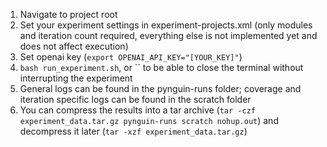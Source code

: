 1. Navigate to project root
1. Set your experiment settings in experiment-projects.xml (only modules and iteration count required, everything else is not implemented yet and does not affect execution)
1. Set openai key (`export OPENAI_API_KEY="[YOUR_KEY]"`)
1. `bash run_experiment.sh`, or `` to be able to close the terminal without interrupting the experiment
1. General logs can be found in the pynguin-runs folder; coverage and iteration specific logs can be found in the scratch folder
1. You can compress the results into a tar archive (`tar -czf experiment_data.tar.gz pynguin-runs scratch nohup.out`) and decompress it later (`tar -xzf experiment_data.tar.gz`)